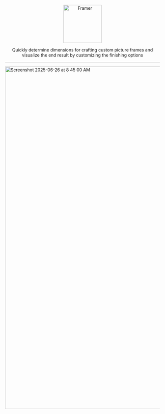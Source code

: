 <p align="center">
  <img alt="Framer" src="https://github.com/user-attachments/assets/6b3bb26d-a160-47d6-bf76-8d5e8064bb05" width="124">
</p>

<p align="center">
  Quickly determine dimensions for crafting custom picture frames and visualize the end result by customizing the finishing options
</p>

---


<img width="1117" alt="Screenshot 2025-06-26 at 8 45 00 AM" src="https://github.com/user-attachments/assets/4dd5ccc8-e637-4d77-bd78-05e4c44e5674" />

